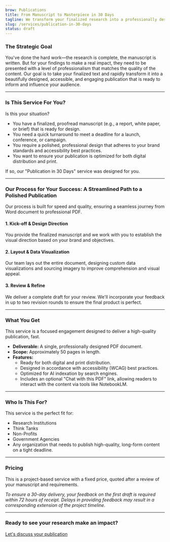 ```yaml
---
brow: Publications
title: From Manuscript to Masterpiece in 30 Days
tagline: We transform your finalized research into a professionally designed, distribution-ready publication.
slug: /services/publication-in-30-days
status: draft
---
```


### The Strategic Goal

You've done the hard work—the research is complete, the manuscript is written. But for your findings to make a real impact, they need to be presented with a level of professionalism that matches the quality of the content. Our goal is to take your finalized text and rapidly transform it into a beautifully designed, accessible, and engaging publication that is ready to inform and influence your audience.

---

### Is This Service For You?

Is this your situation?

*   You have a finalized, proofread manuscript (e.g., a report, white paper, or brief) that is ready for design.
*   You need a quick turnaround to meet a deadline for a launch, conference, or campaign.
*   You require a polished, professional design that adheres to your brand standards and accessibility best practices.
*   You want to ensure your publication is optimized for both digital distribution and print.

If so, our "Publication in 30 Days" service was designed for you.

---

### Our Process for Your Success: A Streamlined Path to a Polished Publication

Our process is built for speed and quality, ensuring a seamless journey from Word document to professional PDF.

#### 1. Kick-off & Design Direction

You provide the finalized manuscript and we work with you to establish the visual direction based on your brand and objectives.

#### 2. Layout & Data Visualization

Our team lays out the entire document, designing custom data visualizations and sourcing imagery to improve comprehension and visual appeal.

#### 3. Review & Refine

We deliver a complete draft for your review. We'll incorporate your feedback in up to two revision rounds to ensure the final product is perfect.

---

### What You Get

This service is a focused engagement designed to deliver a high-quality publication, fast.

*   **Deliverable:** A single, professionally designed PDF document.
*   **Scope:** Approximately 50 pages in length.
*   **Features:**
    *   Ready for both digital and print distribution.
    *   Designed in accordance with accessibility (WCAG) best practices.
    *   Optimized for AI indexation by search engines.
    *   Includes an optional "Chat with this PDF" link, allowing readers to interact with the content via tools like NotebookLM.

---

### Who Is This For?

This service is the perfect fit for:

*   Research Institutions
*   Think Tanks
*   Non-Profits
*   Government Agencies
*   Any organization that needs to publish high-quality, long-form content on a tight deadline.

---

### Pricing

This is a project-based service with a fixed price, quoted after a review of your manuscript and requirements.

*To ensure a 30-day delivery, your feedback on the first draft is required within 72 hours of receipt. Delays in providing feedback may result in a corresponding extension of the project timeline.*

---

### Ready to see your research make an impact?

[Let's discuss your publication](/contact)

